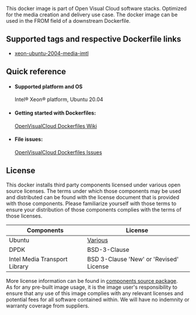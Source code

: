 This docker image is part of Open Visual Cloud software stacks. Optimized for the media creation and delivery use case. The docker image can be used in the FROM field of a downstream Dockerfile. 

## Supported tags and respective Dockerfile links
 - [xeon-ubuntu-2004-media-imtl](https://github.com/OpenVisualCloud/Dockerfiles/blob/v23.1/Xeon/ubuntu-20.04/media/imtl/Dockerfile)

## Quick reference
- #### Supported platform and OS
  Intel&reg; Xeon&reg; platform, Ubuntu 20.04




- #### Getting started with Dockerfiles:
  [OpenVisualCloud Dockerfiles Wiki](https://github.com/OpenVisualCloud/Dockerfiles/wiki)

- #### File issues:
  [OpenVisualCloud Dockerfiles Issues](https://github.com/OpenVisualCloud/Dockerfiles/issues)


## License
This docker installs third party components licensed under various open source licenses.  The terms under which those components may be used and distributed can be found with the license document that is provided with those components.  Please familiarize yourself with those terms to ensure your distribution of those components complies with the terms of those licenses.


| Components | License |
| ----- | ----- |
|Ubuntu| [Various](https://hub.docker.com/_/ubuntu) |
|DPDK|BSD-3-Clause|
|Intel Media Transport Library|BSD 3-Clause 'New' or 'Revised' License|


More license information can be found in [components source package](https://github.com/OpenVisualCloud/Dockerfiles-Resources).   
As for any pre-built image usage, it is the image user's responsibility to ensure that any use of this image complies with any relevant licenses and potential fees for all software contained within. We will have no indemnity or warranty coverage from suppliers.
